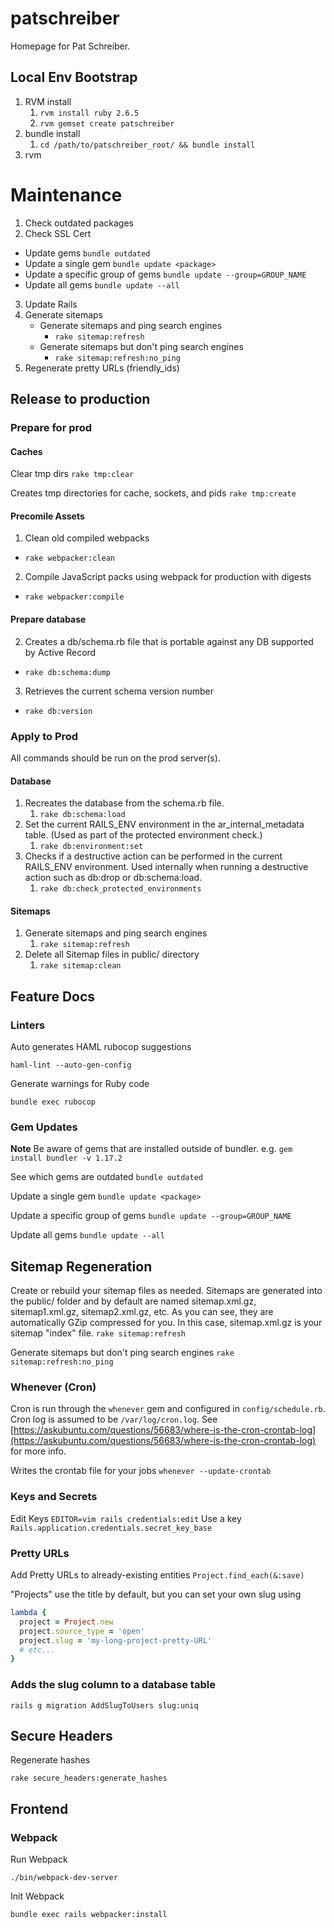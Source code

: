 # patschreiber

Homepage for Pat Schreiber.

## Local Env Bootstrap

1. RVM install
   1. `rvm install ruby 2.6.5`
   2. `rvm gemset create patschreiber`
2. bundle install
   1. `cd /path/to/patschreiber_root/ && bundle install`
3. rvm

# Maintenance

1. Check outdated packages
2. Check SSL Cert

- Update gems
  `bundle outdated`
- Update a single gem
  `bundle update <package>`
- Update a specific group of gems
  `bundle update --group=GROUP_NAME`
- Update all gems
  `bundle update --all`

3. Update Rails
4. Generate sitemaps
   - Generate sitemaps and ping search engines
     - `rake sitemap:refresh`
   - Generate sitemaps but don't ping search engines
     - `rake sitemap:refresh:no_ping`
5. Regenerate pretty URLs (friendly_ids)

## Release to production

### Prepare for prod

#### Caches

Clear tmp dirs
`rake tmp:clear`

Creates tmp directories for cache, sockets, and pids
`rake tmp:create`

#### Precomile Assets

1. Clean old compiled webpacks

- `rake webpacker:clean`

2. Compile JavaScript packs using webpack for production with digests

- `rake webpacker:compile`

#### Prepare database

2. Creates a db/schema.rb file that is portable against any DB supported by Active Record

- `rake db:schema:dump`

3. Retrieves the current schema version number

- `rake db:version`

### Apply to Prod

All commands should be run on the prod server(s).

#### Database

1. Recreates the database from the schema.rb file.
   1. `rake db:schema:load`
2. Set the current RAILS_ENV environment in the ar_internal_metadata table. (Used as part of the protected environment check.)
   1. `rake db:environment:set`
3. Checks if a destructive action can be performed in the current RAILS_ENV environment. Used internally when running a destructive action such as db:drop or db:schema:load.
   1. `rake db:check_protected_environments`

#### Sitemaps

1. Generate sitemaps and ping search engines
   1. `rake sitemap:refresh`
2. Delete all Sitemap files in public/ directory
   1. `rake sitemap:clean`

## Feature Docs

### Linters

Auto generates HAML rubocop suggestions

`haml-lint --auto-gen-config`

Generate warnings for Ruby code

`bundle exec rubocop`

### Gem Updates

**Note** Be aware of gems that are installed outside of bundler. e.g. `gem install bundler -v 1.17.2`

See which gems are outdated
`bundle outdated`

Update a single gem
`bundle update <package>`

Update a specific group of gems
`bundle update --group=GROUP_NAME`

Update all gems
`bundle update --all`

## Sitemap Regeneration

Create or rebuild your sitemap files as needed. Sitemaps are generated into the public/ folder and by default are named sitemap.xml.gz, sitemap1.xml.gz, sitemap2.xml.gz, etc. As you can see, they are automatically GZip compressed for you. In this case, sitemap.xml.gz is your sitemap "index" file.
`rake sitemap:refresh`

Generate sitemaps but don't ping search engines
`rake sitemap:refresh:no_ping`

### Whenever (Cron)

Cron is run through the `whenever` gem and configured in `config/schedule.rb`.
Cron log is assumed to be `/var/log/cron.log`. See [https://askubuntu.com/questions/56683/where-is-the-cron-crontab-log](https://askubuntu.com/questions/56683/where-is-the-cron-crontab-log) for more info.

Writes the crontab file for your jobs
`whenever --update-crontab`

### Keys and Secrets

Edit Keys
`EDITOR=vim rails credentials:edit`
Use a key
`Rails.application.credentials.secret_key_base`

### Pretty URLs

Add Pretty URLs to already-existing entities
`Project.find_each(&:save)`

"Projects" use the title by default, but you can set your own slug using

```rb
lambda {
  project = Project.new
  project.source_type = 'open'
  project.slug = 'my-long-project-pretty-URL'
  # etc...
}
```

### Adds the slug column to a database table

`rails g migration AddSlugToUsers slug:uniq`

## Secure Headers

Regenerate hashes

`rake secure_headers:generate_hashes`

## Frontend

### Webpack

Run Webpack

`./bin/webpack-dev-server`

Init Webpack

`bundle exec rails webpacker:install`
